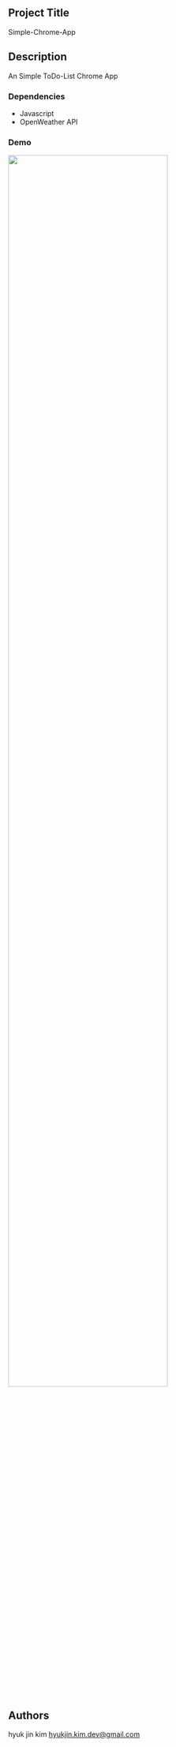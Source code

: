 ## Project Title

Simple-Chrome-App

## Description

An Simple ToDo-List Chrome App

### Dependencies

* Javascript
* OpenWeather API

### Demo

<img width="80%" src="https://user-images.githubusercontent.com/107605573/175302345-4c6b3f41-df60-4e4d-ae0b-fbd46ae5ef4e.gif"/>


## Authors
hyuk jin kim
hyukjin.kim.dev@gmail.com

